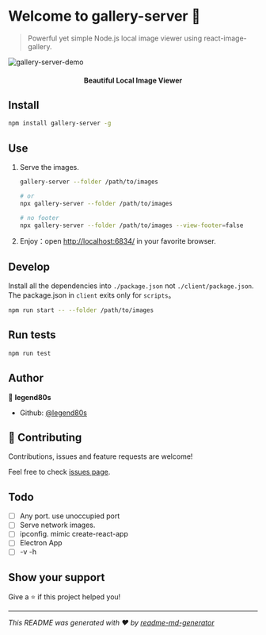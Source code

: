 # Welcome to gallery-server 👋

> Powerful yet simple Node.js local image viewer using react-image-gallery.

![gallery-server-demo](https://raw.githubusercontent.com/legend80s/gallery-server/master/assets/demo-page.png)

#### **<p align="center">Beautiful Local Image Viewer</p>**

## Install

```sh
npm install gallery-server -g
```

## Use

1. Serve the images.

   ```sh
   gallery-server --folder /path/to/images

   # or
   npx gallery-server --folder /path/to/images

   # no footer
   npx gallery-server --folder /path/to/images --view-footer=false
   ```

2. Enjoy：open <http://localhost:6834/> in your favorite browser.

## Develop

Install all the dependencies into `./package.json` not `./client/package.json`. The package.json in `client` exits only for `scripts`。

```sh
npm run start -- --folder /path/to/images
```

## Run tests

```sh
npm run test
```

## Author

👤 **legend80s**

* Github: [@legend80s](https://github.com/legend80s)

## 🤝 Contributing

Contributions, issues and feature requests are welcome!

Feel free to check [issues page](https://github.com/legend80s/gallery-server/issues).

## Todo

- [ ] Any port. use unoccupied port
- [ ] Serve network images.
- [ ] ipconfig. mimic create-react-app
- [ ] Electron App
- [ ] -v -h

## Show your support

Give a ⭐️ if this project helped you!

***
_This README was generated with ❤️ by [readme-md-generator](https://github.com/kefranabg/readme-md-generator)_
